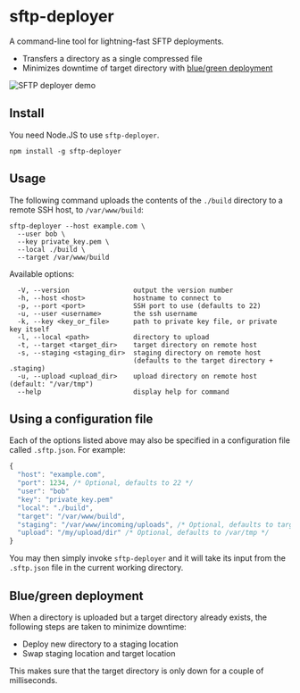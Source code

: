 # sftp-deployer

A command-line tool for lightning-fast SFTP deployments.

- Transfers a directory as a single compressed file
- Minimizes downtime of target directory with [blue/green deployment](https://en.wikipedia.org/wiki/Blue-green_deployment)

![SFTP deployer demo](https://github.com/svandriel/sftp-deployer/blob/master/demo.gif?raw=true)

## Install

You need Node.JS to use `sftp-deployer`.

```
npm install -g sftp-deployer
```

## Usage

The following command uploads the contents of the `./build` directory to a remote SSH host, to `/var/www/build`:

```
sftp-deployer --host example.com \
  --user bob \
  --key private_key.pem \
  --local ./build \
  --target /var/www/build
```

Available options:

```
  -V, --version                output the version number
  -h, --host <host>            hostname to connect to
  -p, --port <port>            SSH port to use (defaults to 22)
  -u, --user <username>        the ssh username
  -k, --key <key_or_file>      path to private key file, or private key itself
  -l, --local <path>           directory to upload
  -t, --target <target_dir>    target directory on remote host
  -s, --staging <staging_dir>  staging directory on remote host
                               (defaults to the target directory + .staging)
  -u, --upload <upload_dir>    upload directory on remote host (default: "/var/tmp")
  --help                       display help for command
```

## Using a configuration file

Each of the options listed above may also be specified in a configuration file called `.sftp.json`. For example:

```javascript
{
  "host": "example.com",
  "port": 1234, /* Optional, defaults to 22 */
  "user": "bob"
  "key": "private_key.pem"
  "local": "./build",
  "target": "/var/www/build",
  "staging": "/var/www/incoming/uploads", /* Optional, defaults to target directory + .staging */
  "upload": "/my/upload/dir" /* Optional, defaults to /var/tmp */
}
```

You may then simply invoke `sftp-deployer` and it will take its input from the `.sftp.json` file in the current working directory.

## Blue/green deployment

When a directory is uploaded but a target directory already exists, the following steps are taken to minimize downtime:

- Deploy new directory to a staging location
- Swap staging location and target location

This makes sure that the target directory is only down for a couple of milliseconds.
